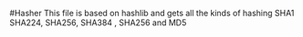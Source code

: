 #Hasher
This file is based on hashlib and gets all the kinds of hashing SHA1 SHA224,
SHA256, SHA384 , SHA256 and MD5


